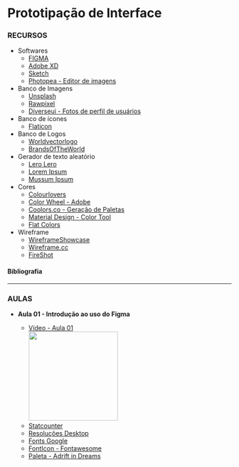 # Prototipação de Interface

### RECURSOS
* Softwares
    * [FIGMA](https://www.figma.com/)
    * [Adobe XD](https://www.adobe.com/br/products/xd.html)
    * [Sketch](https://www.sketch.com/)
    * [Photopea - Editor de imagens](https://www.photopea.com/)
* Banco de Imagens
    * [Unsplash](https://unsplash.com/)
    * [Rawpixel](https://www.rawpixel.com/free-images?sort=shuffle&premium=free&page=1) 
    * [Diverseui - Fotos de perfil de usuários](https://diverseui.com/)
* Banco de ícones
    * [Flaticon](https://www.flaticon.com/br/)
* Banco de Logos
    * [Worldvectorlogo](https://worldvectorlogo.com/)
    * [BrandsOfTheWorld](https://www.brandsoftheworld.com/)
* Gerador de texto aleatório
    * [Lero Lero](https://lerolero.com/)
    * [Lorem Ipsum](https://www.lipsum.com/)
    * [Mussum Ipsum](https://mussumipsum.com/)
* Cores
    * [Colourlovers](https://www.colourlovers.com/)
    * [Color Wheel - Adobe](https://color.adobe.com/create/color-wheel)
    * [Coolors.co - Geração de Paletas](https://coolors.co/generate)
    * [Material Design - Color Tool](https://material.io/resources/color/#!/?view.left=0&view.right=0)
    * [Flat Colors](https://flatuicolors.com/palette/defo)
* Wireframe
    * [WireframeShowcase](http://www.wireframeshowcase.com/)
    * [Wireframe.cc](https://wireframe.cc/)
    * [FireShot](https://chrome.google.com/webstore/detail/take-webpage-screenshots/mcbpblocgmgfnpjjppndjkmgjaogfceg?hl=pt-BR)


#### Bibliografia


---

### AULAS
* **Aula 01 - Introdução ao uso do Figma**   
    
    * [Vídeo - Aula 01](https://youtu.be/AYDYyCjbJtM) <br/>
    <a href="https://youtu.be/AYDYyCjbJtM"> <img src="https://img.youtube.com/vi/AYDYyCjbJtM/maxresdefault.jpg" width="200"></a>  
    <!-- [![Vídeo - Aula 01](https://img.youtube.com/vi/JAkcA0eMRFg/maxresdefault.jpg)](https://youtu.be/JAkcA0eMRFg) -->
    * [Statcounter](https://gs.statcounter.com/)
    * [Resoluções Desktop](https://gs.statcounter.com/screen-resolution-stats/desktop/worldwide)
    * [Fonts Google](https://fonts.google.com/)
    * [FontIcon - Fontawesome](https://fontawesome.com/cheatsheet/free/regular)
    * [Paleta - Adrift in Dreams](https://www.colourlovers.com/palette/580974/Adrift_in_Dreams)
